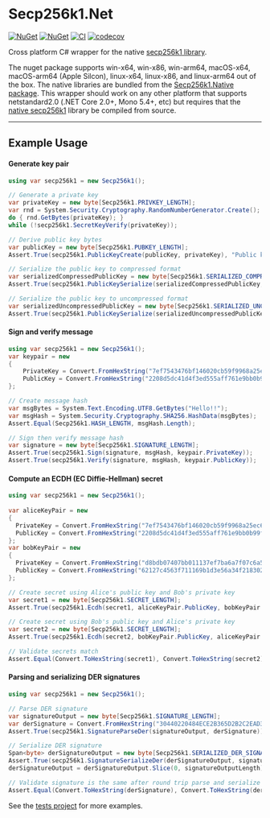 # Secp256k1.Net

[![NuGet](https://img.shields.io/nuget/v/Secp256k1.Net.svg)](https://www.nuget.org/packages/Secp256k1.Net/) [![NuGet](https://img.shields.io/nuget/dt/Secp256k1.Net.svg)](https://www.nuget.org/packages/Secp256k1.Net/) [![CI](https://github.com/zone117x/Secp256k1.Net/actions/workflows/tests.yml/badge.svg)](https://github.com/zone117x/Secp256k1.Net/actions/workflows/tests.yml) [![codecov](https://codecov.io/gh/zone117x/Secp256k1.Net/branch/master/graph/badge.svg?token=fCERq55vh9)](https://codecov.io/gh/zone117x/Secp256k1.Net)


Cross platform C# wrapper for the native [secp256k1 library](https://github.com/zone117x/secp256k1/blob/master/Secp256k1.Native.nuspec).

The nuget package supports win-x64, win-x86, win-arm64, macOS-x64, macOS-arm64 (Apple Silcon), linux-x64, linux-x86, and linux-arm64 out of the box. The native libraries are bundled from the [Secp256k1.Native package](https://www.nuget.org/packages/Secp256k1.Native/). This wrapper should work on any other platform that supports netstandard2.0 (.NET Core 2.0+, Mono 5.4+, etc) but requires that the [native secp256k1](https://github.com/zone117x/secp256k1) library be compiled from source. 

------

## Example Usage

#### Generate key pair
```csharp
using var secp256k1 = new Secp256k1();

// Generate a private key
var privateKey = new byte[Secp256k1.PRIVKEY_LENGTH];
var rnd = System.Security.Cryptography.RandomNumberGenerator.Create();
do { rnd.GetBytes(privateKey); }
while (!secp256k1.SecretKeyVerify(privateKey));

// Derive public key bytes
var publicKey = new byte[Secp256k1.PUBKEY_LENGTH];
Assert.True(secp256k1.PublicKeyCreate(publicKey, privateKey), "Public key creation failed");

// Serialize the public key to compressed format
var serializedCompressedPublicKey = new byte[Secp256k1.SERIALIZED_COMPRESSED_PUBKEY_LENGTH];
Assert.True(secp256k1.PublicKeySerialize(serializedCompressedPublicKey, publicKey, Flags.SECP256K1_EC_COMPRESSED));

// Serialize the public key to uncompressed format
var serializedUncompressedPublicKey = new byte[Secp256k1.SERIALIZED_UNCOMPRESSED_PUBKEY_LENGTH];
Assert.True(secp256k1.PublicKeySerialize(serializedUncompressedPublicKey, publicKey, Flags.SECP256K1_EC_UNCOMPRESSED));
```

#### Sign and verify message
```csharp
using var secp256k1 = new Secp256k1();
var keypair = new
{
    PrivateKey = Convert.FromHexString("7ef7543476bf146020cb59f9968a25ec67c3c73dbebad8a0b53a3256170dcdfe"),
    PublicKey = Convert.FromHexString("2208d5dc41d4f3ed555aff761e9bb0b99fbe6d1503b98711944be6a362242ebfa1c788c7a4e13f6aaa4099f9d2175fc031e5aa3ba08eb280e87dfb43bdae207f")
};

// Create message hash
var msgBytes = System.Text.Encoding.UTF8.GetBytes("Hello!!");
var msgHash = System.Security.Cryptography.SHA256.HashData(msgBytes);
Assert.Equal(Secp256k1.HASH_LENGTH, msgHash.Length);

// Sign then verify message hash
var signature = new byte[Secp256k1.SIGNATURE_LENGTH];
Assert.True(secp256k1.Sign(signature, msgHash, keypair.PrivateKey));
Assert.True(secp256k1.Verify(signature, msgHash, keypair.PublicKey));
```

#### Compute an ECDH (EC Diffie-Hellman) secret
```csharp
using var secp256k1 = new Secp256k1();
            
var aliceKeyPair = new
{
  PrivateKey = Convert.FromHexString("7ef7543476bf146020cb59f9968a25ec67c3c73dbebad8a0b53a3256170dcdfe"),
  PublicKey = Convert.FromHexString("2208d5dc41d4f3ed555aff761e9bb0b99fbe6d1503b98711944be6a362242ebfa1c788c7a4e13f6aaa4099f9d2175fc031e5aa3ba08eb280e87dfb43bdae207f")
};
var bobKeyPair = new
{
  PrivateKey = Convert.FromHexString("d8bdb07407bb011137ef7ba6a7f07c6a55c1e3600a6aa138e34ab5c16439ceda"),
  PublicKey = Convert.FromHexString("62127c4563f711169b1d3e56a34f218302a2587c3725bd418b9388933373e095d45ec4d74ca734599598c89d7719bda5fb799afeec89c6940d569e05bd5a1bba")
};

// Create secret using Alice's public key and Bob's private key
var secret1 = new byte[Secp256k1.SECRET_LENGTH];
Assert.True(secp256k1.Ecdh(secret1, aliceKeyPair.PublicKey, bobKeyPair.PrivateKey));

// Create secret using Bob's public key and Alice's private key
var secret2 = new byte[Secp256k1.SECRET_LENGTH];
Assert.True(secp256k1.Ecdh(secret2, bobKeyPair.PublicKey, aliceKeyPair.PrivateKey));

// Validate secrets match
Assert.Equal(Convert.ToHexString(secret1), Convert.ToHexString(secret2));
```

#### Parsing and serializing DER signatures
```csharp
using var secp256k1 = new Secp256k1();

// Parse DER signature
var signatureOutput = new byte[Secp256k1.SIGNATURE_LENGTH];
var derSignature = Convert.FromHexString("30440220484ECE2B365D2B2C2EAD34B518328BBFEF0F4409349EEEC9CB19837B5795A5F5022040C4F6901FE489F923C49D4104554FD08595EAF864137F87DADDD0E3619B0605");                
Assert.True(secp256k1.SignatureParseDer(signatureOutput, derSignature));

// Serialize DER signature
Span<byte> derSignatureOutput = new byte[Secp256k1.SERIALIZED_DER_SIGNATURE_MAX_SIZE];
Assert.True(secp256k1.SignatureSerializeDer(derSignatureOutput, signatureOutput, out int signatureOutputLength));
derSignatureOutput = derSignatureOutput.Slice(0, signatureOutputLength);

// Validate signature is the same after round trip parse and serialize
Assert.Equal(Convert.ToHexString(derSignature), Convert.ToHexString(derSignatureOutput));
```

See the [tests project](Secp256k1.Net.Test/Tests.cs) for more examples. 
